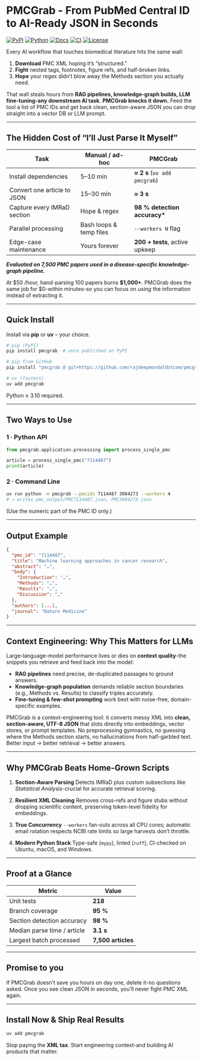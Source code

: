# PMCGrab - From PubMed Central ID to AI-Ready JSON in Seconds

[![PyPI](https://img.shields.io/pypi/v/pmcgrab.svg)](https://pypi.org/project/pmcgrab/) [![Python](https://img.shields.io/pypi/pyversions/pmcgrab.svg)](https://pypi.org/project/pmcgrab/) [![Docs](https://img.shields.io/badge/docs-mkdocs-blue.svg)](https://rajdeepmondaldotcom.github.io/pmcgrab/) [![CI](https://github.com/rajdeepmondaldotcom/pmcgrab/workflows/CI/badge.svg)](https://github.com/rajdeepmondaldotcom/pmcgrab/actions) [![License](https://img.shields.io/badge/License-Apache%202.0-blue.svg)](https://github.com/rajdeepmondaldotcom/pmcgrab/blob/main/LICENSE)

Every AI workflow that touches biomedical literature hits the same wall:

1. **Download** PMC XML hoping it’s “structured.”
2. **Fight** nested tags, footnotes, figure refs, and half-broken links.
3. **Hope** your regex didn’t blow away the Methods section you actually need.

That wall steals hours from **RAG pipelines, knowledge-graph builds, LLM fine-tuning-any downstream AI task**.
**PMCGrab knocks it down.** Feed the tool a list of PMC IDs and get back clean, section-aware JSON you can drop straight into a vector DB or LLM prompt.

---

## The Hidden Cost of “I’ll Just Parse It Myself”

| Task                        | Manual / ad-hoc         | **PMCGrab**                    |
| --------------------------- | ----------------------- | ------------------------------ |
| Install dependencies        | 5–10 min                | **≈ 2 s** (`uv add pmcgrab`)   |
| Convert one article to JSON | 15–30 min               | **≈ 3 s**                      |
| Capture every IMRaD section | Hope & regex            | **98 % detection accuracy\***  |
| Parallel processing         | Bash loops & temp files | `--workers N` flag             |
| Edge-case maintenance       | Yours forever           | **200 + tests**, active upkeep |

**_Evaluated on 7,500 PMC papers used in a disease-specific knowledge-graph pipeline._**

At \$50 /hour, hand-parsing 100 papers burns **\$1,000+**.
PMCGrab does the same job for \$0-within minutes-so you can focus on _using_ the information instead of extracting it.

---

## Quick Install

Install via **pip** or **uv** – your choice.

```bash
# pip (PyPI)
pip install pmcgrab  # once published on PyPI

# pip from GitHub
pip install "pmcgrab @ git+https://github.com/rajdeepmondaldotcom/pmcgrab.git"

# uv (fastest)
uv add pmcgrab
```

Python ≥ 3.10 required.

---

## Two Ways to Use

### 1 · Python API

```python
from pmcgrab.application.processing import process_single_pmc

article = process_single_pmc("7114487")
print(article)
```

### 2 · Command Line

```bash
uv run python -m pmcgrab --pmcids 7114487 3084273 --workers 4
# → writes pmc_output/PMC7114487.json, PMC3084273.json
```

(Use the numeric part of the PMC ID only.)

---

## Output Example

```json
{
  "pmc_id": "7114487",
  "title": "Machine learning approaches in cancer research",
  "abstract": "…",
  "body": {
    "Introduction": "…",
    "Methods": "…",
    "Results": "…",
    "Discussion": "…"
  },
  "authors": [...],
  "journal": "Nature Medicine"
}
```

---

## Context Engineering: Why This Matters for LLMs

Large-language-model performance lives or dies on **context quality**-the snippets you retrieve and feed back into the model:

- **RAG pipelines** need precise, de-duplicated passages to ground answers.
- **Knowledge-graph population** demands reliable section boundaries (e.g., Methods vs. Results) to classify triples accurately.
- **Fine-tuning & few-shot prompting** work best with noise-free, domain-specific examples.

PMCGrab _is_ a context-engineering tool: it converts messy XML into **clean, section-aware, UTF-8 JSON** that slots directly into embeddings, vector stores, or prompt templates. No preprocessing gymnastics, no guessing where the Methods section starts, no hallucinations from half-garbled text. Better input → better retrieval → better answers.

---

## Why PMCGrab Beats Home-Grown Scripts

1. **Section-Aware Parsing**
   Detects IMRaD plus custom subsections like _Statistical Analysis_-crucial for accurate retrieval scoring.

2. **Resilient XML Cleaning**
   Removes cross-refs and figure stubs without dropping scientific content, preserving token-level fidelity for embeddings.

3. **True Concurrency**
   `--workers` fan-outs across all CPU cores; automatic email rotation respects NCBI rate limits so large harvests don’t throttle.

4. **Modern Python Stack**
   Type-safe (`mypy`), linted (`ruff`), CI-checked on Ubuntu, macOS, and Windows.

---

## Proof at a Glance

| Metric                      | Value              |
| --------------------------- | ------------------ |
| Unit tests                  | **218**            |
| Branch coverage             | **95 %**           |
| Section detection accuracy  | **98 %**           |
| Median parse time / article | **3.1 s**          |
| Largest batch processed     | **7,500 articles** |

---

## Promise to you

If PMCGrab doesn’t save you hours on day one, delete it-no questions asked.
Once you see clean JSON in seconds, you’ll never fight PMC XML again.

---

## Install Now & Ship Real Results

```bash
uv add pmcgrab
```

Stop paying the **XML tax**. Start engineering context-and building AI products that matter.
